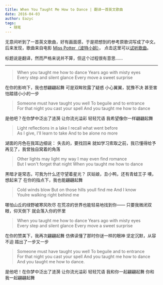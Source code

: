 ```yaml
---
title: When You Taught Me How to Dance | 翻译一首英文歌曲
date: 2016-04-03
author: Eazyc
tags:
  - 随笔
---
```


无意间听到了一首英文歌曲，好有画面感，于是把想到的参考原歌词写成了中文。
后来发现，歌曲来自电影 [Miss Potter（波特小姐）](https://movie.douban.com/subject/1900121/ "波特小姐 Miss Potter")，
点击这里可以[试听歌曲](http://music.163.com/#/song?id=1803607 "When You Taught Me How to Dance")。

标题说是翻译，然而严格来说并不算，但这个过程很有意思……

---

> When you taught me how to dance
Years ago with misty eyes
Every step and silent glance
Every move a sweet surprise

在你的影响下，我也想翩翩起舞
可是双眸败露了疑惑
小心翼翼，犹豫不决
甚至害怕踏错小小的一步

> Someone must have taught you well
To beguile and to entrance
For that night you cast your spell
And you taught me how to dance

是他吧？在你梦中泛出了涟漪
让你流光溢彩
轻轻咒语
我希望像你一样翩翩起舞

> Light reflections in a lake
I recall what went before
As I give, I'll learn to take
And to be alone no more

湖面的月色在我耳边细说：
失去的，要找回来
就如学习索取之前，我已懂得给予
再见了，我曾独自窝着的角落

> Other lights may light my way
I may even find romance
But I won't forget that night
When you taught me how to dance

黑暗才是常态，可我为什么还守望着星光？
灰姑娘，丑小鸭，还有青蛙王子
噢，想起来了
在你的指点下，我也能翩翩起舞

> Cold winds blow
But on those hills youll find me
And I know
Youlre walking right behind me

哪怕山丘的绿野被寒风吹尽
在荒凉的世界也能轻易地找到你——
只要我微闭双眼，仰天倒下
就会落入你的怀里

> When you taught me how to dance
Years ago with misty eyes
Every step and silent glance
Every move a sweet surprise

在你的赞美下，我再次翩翩起舞
仿佛读懂了那时你谜一样的眼神
坚定沉默，从容不迫
踏出了一步又一步

> Someone must have taught you well
To beguile and to entrance
For that night you cast your spell
And you taught me how to dance
And you taught me how to dance.

是他吧！在你梦中泛出了涟漪
让你流光溢彩
轻轻咒语
我和你一起翩翩起舞
你和我一起翩翩起舞